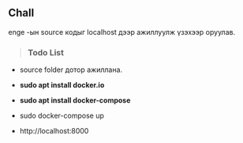 ## Chall
enge -ын source кодыг localhost дээр ажиллуулж үзэхээр оруулав.

>###  Todo List
 - source folder дотор ажиллана.
-  **sudo apt install docker.io**

- **sudo apt install docker-compose**

- sudo docker-compose up

- http://localhost:8000


